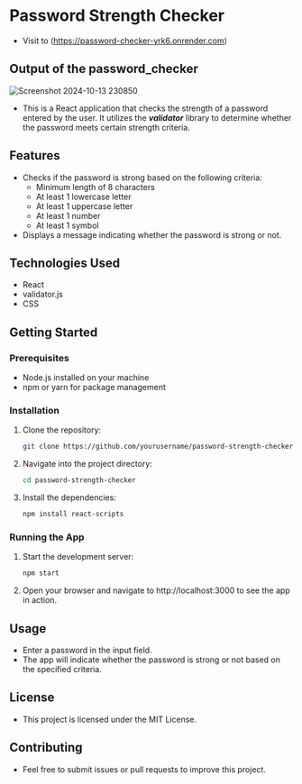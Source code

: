 # Password Strength Checker
- Visit to (https://password-checker-yrk6.onrender.com)

## Output of the password_checker
![Screenshot 2024-10-13 230850](https://github.com/user-attachments/assets/b13e1218-ae18-43fa-8086-e2abbdd9b607)

- This is a React application that checks the strength of a password entered by the user. It utilizes the ***validator*** library to determine whether the password meets certain strength criteria.

## Features
- Checks if the password is strong based on the following criteria:
  - Minimum length of 8 characters
  - At least 1 lowercase letter
  - At least 1 uppercase letter
  - At least 1 number
  - At least 1 symbol
- Displays a message indicating whether the password is strong or not.

## Technologies Used
- React
- validator.js
- CSS
  
## Getting Started

### Prerequisites
- Node.js installed on your machine
- npm or yarn for package management
  
### Installation
1. Clone the repository:
   ```bash
   git clone https://github.com/yourusername/password-strength-checker.git
2. Navigate into the project directory:
   ```bash
   cd password-strength-checker
3. Install the dependencies:
   ```bash
   npm install react-scripts

### Running the App
1. Start the development server:

   ```bash
   npm start

2. Open your browser and navigate to http://localhost:3000 to see the app in action.

## Usage
- Enter a password in the input field.
- The app will indicate whether the password is strong or not based on the specified criteria.
  
## License
- This project is licensed under the MIT License.

## Contributing
- Feel free to submit issues or pull requests to improve this project.

